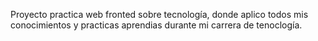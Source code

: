 Proyecto practica web fronted sobre tecnología, donde aplico todos mis conocimientos y practicas aprendias durante mi carrera de tenoclogía.
